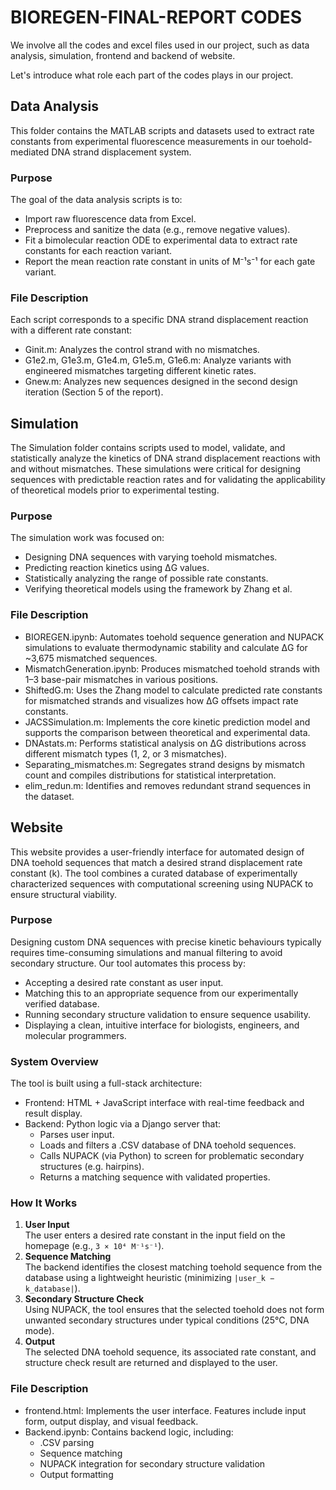 # BIOREGEN-FINAL-REPORT CODES
We involve all the codes and excel files used in our project, such as data analysis, simulation, frontend and backend of website.

Let's introduce what role each part of the codes plays in our project.

## Data Analysis

This folder contains the MATLAB scripts and datasets used to extract rate constants from experimental fluorescence measurements in our toehold-mediated DNA strand displacement system.

  ### Purpose
  
  The goal of the data analysis scripts is to:
  - Import raw fluorescence data from Excel.
  - Preprocess and sanitize the data (e.g., remove negative values).
  - Fit a bimolecular reaction ODE to experimental data to extract rate constants for each reaction variant.
  - Report the mean reaction rate constant in units of M⁻¹s⁻¹ for each gate variant.

  ### File Description

  Each script corresponds to a specific DNA strand displacement reaction with a different rate constant:
  - Ginit.m: Analyzes the control strand with no mismatches.
  - G1e2.m, G1e3.m, G1e4.m, G1e5.m, G1e6.m: Analyze variants with engineered mismatches targeting different kinetic rates.
  - Gnew.m: Analyzes new sequences designed in the second design iteration (Section 5 of the report).

## Simulation
The Simulation folder contains scripts used to model, validate, and statistically analyze the kinetics of DNA strand displacement reactions with and without mismatches. These simulations were critical for designing sequences with predictable reaction rates and for validating the applicability of theoretical models prior to experimental testing.

  ### Purpose
  The simulation work was focused on:
  - Designing DNA sequences with varying toehold mismatches.
  - Predicting reaction kinetics using ΔG values.
  - Statistically analyzing the range of possible rate constants.
  - Verifying theoretical models using the framework by Zhang et al.

  ### File Description
  - BIOREGEN.ipynb: Automates toehold sequence generation and NUPACK simulations to evaluate thermodynamic stability and calculate ΔG for ~3,675 mismatched sequences.
  - MismatchGeneration.ipynb: Produces mismatched toehold strands with 1–3 base-pair mismatches in various positions.
  - ShiftedG.m: Uses the Zhang model to calculate predicted rate constants for mismatched strands and visualizes how ΔG offsets impact rate constants.
  - JACSSimulation.m: Implements the core kinetic prediction model and supports the comparison between theoretical and experimental data.
  - DNAstats.m: Performs statistical analysis on ΔG distributions across different mismatch types (1, 2, or 3 mismatches).
  - Separating_mismatches.m: Segregates strand designs by mismatch count and compiles distributions for statistical interpretation.
  - elim_redun.m: Identifies and removes redundant strand sequences in the dataset.

## Website
This website provides a user-friendly interface for automated design of DNA toehold sequences that match a desired strand displacement rate constant (k). The tool combines a curated database of experimentally characterized sequences with computational screening using NUPACK to ensure structural viability.

  ### Purpose
  Designing custom DNA sequences with precise kinetic behaviours typically requires time-consuming simulations and manual filtering to avoid secondary structure. Our tool automates this process by:
  - Accepting a desired rate constant as user input.
  - Matching this to an appropriate sequence from our experimentally verified database.
  - Running secondary structure validation to ensure sequence usability.
  - Displaying a clean, intuitive interface for biologists, engineers, and molecular programmers.

  ### System Overview
  The tool is built using a full-stack architecture:
  - Frontend: HTML + JavaScript interface with real-time feedback and result display.
  - Backend: Python logic via a Django server that:
    - Parses user input.
    - Loads and filters a .CSV database of DNA toehold sequences.
    - Calls NUPACK (via Python) to screen for problematic secondary structures (e.g. hairpins).
    - Returns a matching sequence with validated properties.

  ### How It Works
1. **User Input**  
   The user enters a desired rate constant in the input field on the homepage (e.g., `3 × 10⁴ M⁻¹s⁻¹`).
2. **Sequence Matching**  
   The backend identifies the closest matching toehold sequence from the database using a lightweight heuristic (minimizing `|user_k − k_database|`).
3. **Secondary Structure Check**  
   Using NUPACK, the tool ensures that the selected toehold does not form unwanted secondary structures under typical conditions (25°C, DNA mode).
4. **Output**  
   The selected DNA toehold sequence, its associated rate constant, and structure check result are returned and displayed to the user.

  ### File Description
  - frontend.html: Implements the user interface. Features include input form, output display, and visual feedback.
  - Backend.ipynb: Contains backend logic, including:
    - .CSV parsing
    - Sequence matching
    - NUPACK integration for secondary structure validation
    - Output formatting

